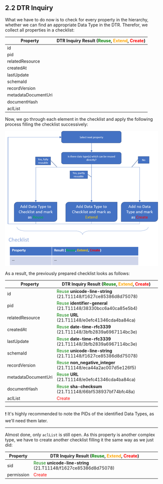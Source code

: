 ## 2.2 DTR Inquiry

What we have to do now is to check for every property in the hierarchy, whether we can find an appropriate Data Type in the DTR. Therefor, we collect all properties in a checklist:

| Property            | DTR Inquiry Result (<span style="color:green">Reuse</span>, <span style="color:orange">Extend</span>, <span style="color:red">Create</span>) |
| ------------------- | ------------------------------------------------------------ |
| id                  |                                                              |
| pid                 |                                                              |
| relatedResource     |                                                              |
| createdAt           |                                                              |
| lastUpdate          |                                                              |
| schemaId            |                                                              |
| recordVersion       |                                                              |
| metadataDocumentUri |                                                              |
| documentHash        |                                                              |
| aclList             |                                                              |

Now, we go through each element in the checklist and apply the following process filling the checklist successively:



![Property Inquiry](./images/datatype_step3.png)



As a result, the previously prepared checklist looks as follows:

| Property            | DTR Inquiry Result (<span style="color:green">Reuse</span>, <span style="color:orange">Extend</span>, <span style="color:red">Create</span>) |
| ------------------- | ------------------------------------------------------------ |
| id                  | <span style="color:green">Reuse</span> **unicode-line-string** (21.T11148/f1627ce85386d8d75078) |
| pid                 | <span style="color:green">Reuse</span> **identifier-general** (21.T11148/38330bcc6a40ca85e5b4) |
| relatedResource     | <span style="color:green">Reuse</span> **URL** (21.T11148/e0efc41346cda4ba84ca)               |
| createdAt           | <span style="color:green">Reuse</span> **date-time-rfc3339** (21.T11148/3bfb2839a6967114bc3e) |
| lastUpdate          | <span style="color:green">Reuse</span> **date-time-rfc3339** (21.T11148/3bfb2839a6967114bc3e) |
| schemaId            | <span style="color:green">Reuse</span> **unicode-line-string** (21.T11148/f1627ce85386d8d75078) |
| recordVersion       | <span style="color:green">Reuse</span> **non_negative_integer** (21.T11148/eca44a2ac007d5e126f5) |
| metadataDocumentUri | <span style="color:green">Reuse</span> **URL** (21.T11148/e0efc41346cda4ba84ca)               |
| documentHash        | <span style="color:green">Reuse</span> **sha-checksum** (21.T11148/66bf538937bf74bfc48a)      |
| aclList             | <span style="color:red">Create</span>                                                       |

---

:exclamation: It's highly recommended to note the PIDs of the identified Data Types, as we'll need them later. 

---

Almost done, only `aclList` is still open. As this property is another complex type, we have to create another checklist filling it the same way as we just did: 

| Property   | DTR Inquiry Result (<span style="color:green">Reuse</span>, <span style="color:orange">Extend</span>, <span style="color:red">Create</span>) |
| ---------- | ------------------------------------------------------------ |
| sid        | <span style="color:green">Reuse</span> **unicode-line-string** (21.T11148/f1627ce85386d8d75078) |
| permission | <span style="color:red">Create</span>                                                       |




